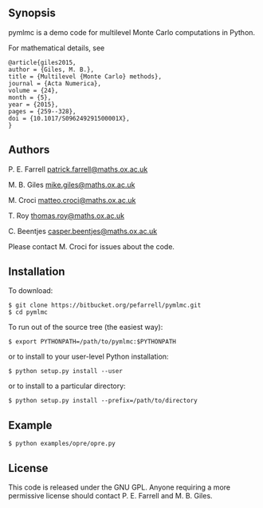 ## Synopsis

pymlmc is a demo code for multilevel Monte Carlo computations
in Python.

For mathematical details, see 

    @article{giles2015,
    author = {Giles, M. B.},
    title = {Multilevel {Monte Carlo} methods},
    journal = {Acta Numerica},
    volume = {24},
    month = {5},
    year = {2015},
    pages = {259--328},
    doi = {10.1017/S096249291500001X},
    }

## Authors

P. E. Farrell <patrick.farrell@maths.ox.ac.uk>

M. B. Giles   <mike.giles@maths.ox.ac.uk>

M. Croci      <matteo.croci@maths.ox.ac.uk>

T. Roy        <thomas.roy@maths.ox.ac.uk>

C. Beentjes   <casper.beentjes@maths.ox.ac.uk>

Please contact M. Croci for issues about the code.

## Installation

To download:

    $ git clone https://bitbucket.org/pefarrell/pymlmc.git
    $ cd pymlmc

To run out of the source tree (the easiest way):

    $ export PYTHONPATH=/path/to/pymlmc:$PYTHONPATH

or to install to your user-level Python installation:

    $ python setup.py install --user

or to install to a particular directory:

    $ python setup.py install --prefix=/path/to/directory

## Example

    $ python examples/opre/opre.py

## License

This code is released under the GNU GPL. Anyone requiring a more permissive license
should contact P. E. Farrell and M. B. Giles.